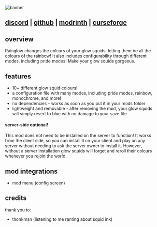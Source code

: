 ![banner](https://user-images.githubusercontent.com/66223394/192178022-ec50749c-0dc2-4250-80c5-f9f2251da38e.png)

## [discord](https://discord.gg/TN9gaXJ6E8) | [github](https://github.com/ix0rai/rainglow) | [modrinth](https://modrinth.com/mod/rainglow) | [curseforge](https://www.curseforge.com/minecraft/mc-mods/rainglow)

## overview
Rainglow changes the colours of your glow squids, letting them be all the colours of the rainbow!
It also includes configurability through different modes, including pride modes! Make your glow squids gorgeous.

## features
- 10+ different glow squid colours!
- a configuration file with many modes, including pride modes, rainbow, monochrome, and more!
- no dependencies - works as soon as you put it in your mods folder
- lightweight and removable - after removing the mod, your glow squids will simply revert to blue with no damage to your save file

#### server-side optional!
This mod does not need to be installed on the server to function!
It works from the client side, so you can install it on your client and play on any server without needing to ask the server owner to install it.
However, without a server installation glow squids will forget and reroll their colours whenever you rejoin the world.

## mod integrations
- mod menu (config screen)

## credits
thank you to:
- thonkman (listening to me ranting about squid ink)
